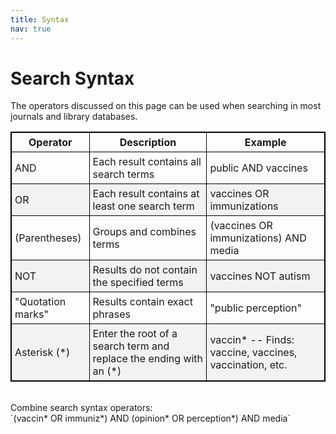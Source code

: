 ```yaml
---
title: Syntax
nav: true
---
```

# Search Syntax

The operators discussed on this page can be used when searching in most journals and library databases.

<style>
table, th, td { 
border: 1px solid black;
border-collapse: collapse;
}
th, td {
padding: 5px;
}
tr:nth-child(even) {background-color: #f2f2f2;}
</style>

Operator | Description | Example 
---------| ----------- | -------
AND | Each result contains all search terms | public AND vaccines
OR | Each result contains at least one search term | vaccines OR immunizations
(Parentheses) | Groups and combines terms | (vaccines OR immunizations) AND media
NOT | Results do not contain the specified terms | vaccines NOT autism
"Quotation marks" | Results contain exact phrases | "public perception"
Asterisk (*) | Enter the root of a search term and replace the ending with an (*) | vaccin* -- Finds: vaccine, vaccines, vaccination, etc.

<br>
Combine search syntax operators:
<br>
`(vaccin* OR immuniz*) AND (opinion* OR perception*) AND media`
